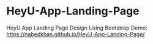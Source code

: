 # HeyU-App-Landing-Page
HeyU App Landing Page Design Using Bootstrap
Demo: https://nabedkhan.github.io/HeyU-App-Landing-Page/

